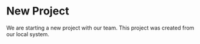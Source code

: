 # New Project
We are starting a new project with our team.
This project was created from our local system.